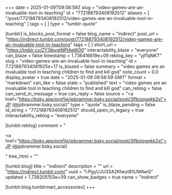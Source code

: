 +++
date = 2025-01-09T09:56:59Z
slug = "video-games-are-an-invaluable-tool-in-teaching"
id = "772188793408192512"
aliases = [ "/post/772188793408192512/video-games-are-an-invaluable-tool-in-teaching" ]
tags = [ ]
type = "tumblr-quote"

[tumblr]
is_blocks_post_format = false
blog_name = "indirect"
post_url = "https://indirect.tumblr.com/post/772188793408192512/video-games-are-an-invaluable-tool-in-teaching"
tags = [ ]
short_url = "https://tmblr.co/ZY3jbygtNPtAeW00"
interactability_blaze = "everyone"
can_blaze = false
timestamp = 1.736416619e+09
reblog_key = "yjf1qNKT"
slug = "video-games-are-an-invaluable-tool-in-teaching"
id = 7.721887934081925e+17
is_blazed = false
summary = "video games are an invaluable tool in teaching children to find and kill god"
note_count = 0.0
display_avatar = true
date = "2025-01-09 09:56:59 GMT"
format = "markdown"
can_like = false
state = "published"
text = "video games are an invaluable tool in teaching children to find and kill god"
can_reblog = false
can_send_in_message = true
can_reply = false
source = "<a href=\"https://bsky.app/profile/jpbrammer.bsky.social/post/3lfbjzpgqkk2s\">JP (@jpbrammer.bsky.social)</a>"
type = "quote"
is_blaze_pending = false
id_string = "772188793408192512"
should_open_in_legacy = true
interactability_reblog = "everyone"

[tumblr.reblog]
comment = "<p><a href=\"https://bsky.app/profile/jpbrammer.bsky.social/post/3lfbjzpgqkk2s\">JP (@jpbrammer.bsky.social)</a></p>"
tree_html = ""

[tumblr.blog]
title = "indirect"
description = ""
url = "https://indirect.tumblr.com/"
uuid = "t:PgyUJU3SA2Klwyt81UWAwQ"
updated = 1.738205153e+09
can_show_badges = true
name = "indirect"

[tumblr.blog.tumblrmart_accessories]
+++
